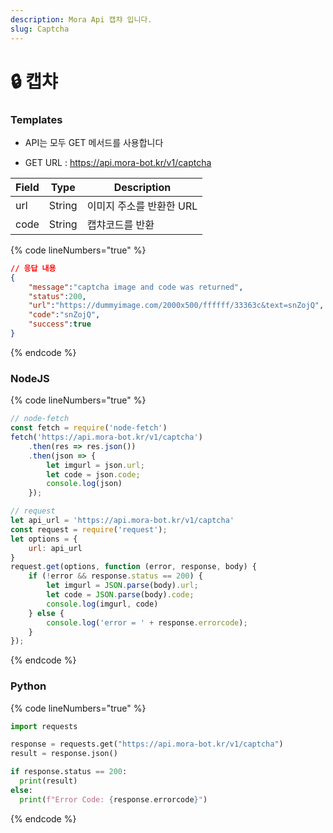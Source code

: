 ```yaml
---
description: Mora Api 캡챠 입니다.
slug: Captcha
---
```


# 🔒 캡챠

### Templates

* API는 모두 GET 메서드를 사용합니다

* GET URL : https://api.mora-bot.kr/v1/captcha

| Field | Type | Description |
| ------ | ------ | ------ |
| url | String | 이미지 주소를 반환한 URL |
| code | String | 캡챠코드를 반환 |

{% code lineNumbers="true" %}
```json
// 응답 내용
{
    "message":"captcha image and code was returned",
    "status":200,
    "url":"https://dummyimage.com/2000x500/ffffff/33363c&text=snZojQ",
    "code":"snZojQ",
    "success":true
}
```
{% endcode %}

### NodeJS

{% code lineNumbers="true" %}
```javascript
// node-fetch
const fetch = require('node-fetch')
fetch('https://api.mora-bot.kr/v1/captcha')
    .then(res => res.json())
    .then(json => {
        let imgurl = json.url;
        let code = json.code;
        console.log(json)
    });

// request
let api_url = 'https://api.mora-bot.kr/v1/captcha'
const request = require('request');
let options = {
    url: api_url
}
request.get(options, function (error, response, body) {
    if (!error && response.status == 200) {
        let imgurl = JSON.parse(body).url;
        let code = JSON.parse(body).code;
        console.log(imgurl, code)
    } else {
        console.log('error = ' + response.errorcode);
    }
});
```
{% endcode %}

### Python

{% code lineNumbers="true" %}
```python
import requests

response = requests.get("https://api.mora-bot.kr/v1/captcha")
result = response.json()

if response.status == 200:
  print(result)
else:
  print(f"Error Code: {response.errorcode}")
```
{% endcode %}
